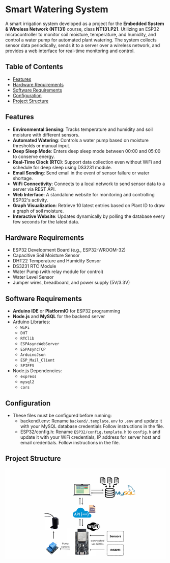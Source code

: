 # Smart Watering System
A smart irrigation system developed as a project for the **Embedded System & Wireless Network (NT131)** course, class **NT131.P21**. Utilizing an ESP32 microcontroller to monitor soil moisture, temperature, and humidity, and control a water pump for automated plant watering. The system collects sensor data periodically, sends it to a server over a wireless network, and provides a web interface for real-time monitoring and control.

## Table of Contents
- [Features](#features)
- [Hardware Requirements](#hardware-requirements)
- [Software Requirements](#software-requirements)
- [Configuration](#configuration)
- [Project Structure](#project-structure)

## Features
- **Environmental Sensing**: Tracks temperature and humidity and soil moisture with different sensors. 
- **Automated Watering**: Controls a water pump based on moisture thresholds or manual input.
- **Deep Sleep Mode**: Enters deep sleep mode between 00:00 and 05:00 to conserve energy.
- **Real-Time Clock (RTC)**: Support data collection even without WiFi and schedule for deep sleep using DS3231 module.
- **Email Sending**: Send email in the event of sensor failure or water shortage.
- **WiFi Connectivity**: Connects to a local network to send sensor data to a server via REST API.
- **Web Interface**: A standalone website for monitoring and controlling ESP32's activity.
- **Graph Visualization**: Retrieve 10 latest entries based on Plant ID to draw a graph of soil moisture.
- **Interactive Website**: Updates dynamically by polling the database every few seconds for the latest data.

## Hardware Requirements
- ESP32 Development Board (e.g., ESP32-WROOM-32)
- Capacitive Soil Moisture Sensor
- DHT22 Temperature and Humidity Sensor
- DS3231 RTC Module
- Water Pump (with relay module for control)
- Water Level Sensor
- Jumper wires, breadboard, and power supply (5V/3.3V)

## Software Requirements
- **Arduino IDE** or **PlatformIO** for ESP32 programming
- **Node.js** and **MySQL** for the backend server
- Arduino Libraries:
  - `WiFi`
  - `DHT`
  - `RTClib`
  - `ESPAsyncWebServer`
  - `ESPAsyncTCP`
  - `ArduinoJson`
  - `ESP_Mail_Client`
  - `SPIFFS`
- Node.js Dependencies:
  - `express`
  - `mysql2` 
  - `cors`

## Configuration
- These files must be configured before running:
  - backend/.env: Rename `backend/.template.env` to `.env` and update it with your MySQL database credentials Follow instructions in the file.
  - ESP32/config.h: Rename `ESP32/config.template.h` to `config.h` and update it with your WiFi credentials, IP address for server host and email credentials. Follow instructions in the file.
## Project Structure
![alt text](image.png)